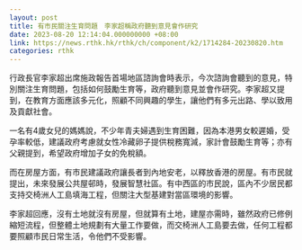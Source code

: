 ```yaml
---
layout: post
title: 有市民關注生育問題　李家超稱政府聽到意見會作研究
date: 2023-08-20 12:14:04.000000000 +08:00
link: https://news.rthk.hk/rthk/ch/component/k2/1714284-20230820.htm
categories: rthk
---
```


行政長官李家超出席施政報告首場地區諮詢會時表示，今次諮詢會聽到的意見，特別關注生育問題，包括如何鼓勵生育等，政府聽到意見並會作研究。李家超又提到，在教育方面應該多元化，照顧不同興趣的學生，讓他們有多元出路、學以致用及貢獻社會。

一名有4歲女兒的媽媽說，不少年青夫婦遇到生育困難，因為本港男女較遲婚，受孕率較低，建議政府考慮就女性冷藏卵子提供稅務寬減，家計會鼓勵生育等；亦有父親提到，希望政府增加子女的免稅額。

而在房屋方面，有市民建議政府讓長者到內地安老，以釋放香港的房屋。有市民就提出，未來發展公共屋邨時，發展智慧社區。有中西區的市民說，區內不少居民都支持交椅洲人工島填海工程，但關注大型基建對當區環境的影響。

李家超回應，沒有土地就沒有房屋，但就算有土地，建屋亦需時，雖然政府已修例縮短流程，但整體土地規劃有大量工作要做，而交椅洲人工島要去做，任何工程都要照顧市民日常生活，令他們不受影響。

